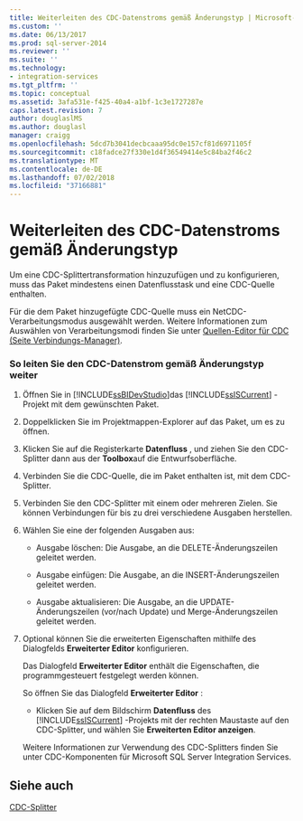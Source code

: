 ```yaml
---
title: Weiterleiten des CDC-Datenstroms gemäß Änderungstyp | Microsoft-Dokumentation
ms.custom: ''
ms.date: 06/13/2017
ms.prod: sql-server-2014
ms.reviewer: ''
ms.suite: ''
ms.technology:
- integration-services
ms.tgt_pltfrm: ''
ms.topic: conceptual
ms.assetid: 3afa531e-f425-40a4-a1bf-1c3e1727287e
caps.latest.revision: 7
author: douglaslMS
ms.author: douglasl
manager: craigg
ms.openlocfilehash: 5dcd7b3041decbcaaa95dc0e157cf81d6971105f
ms.sourcegitcommit: c18fadce27f330e1d4f36549414e5c84ba2f46c2
ms.translationtype: MT
ms.contentlocale: de-DE
ms.lasthandoff: 07/02/2018
ms.locfileid: "37166881"
---
```

# <a name="direct-the-cdc-stream-according-to-the-type-of-change"></a>Weiterleiten des CDC-Datenstroms gemäß Änderungstyp
  Um eine CDC-Splittertransformation hinzuzufügen und zu konfigurieren, muss das Paket mindestens einen Datenflusstask und eine CDC-Quelle enthalten.  
  
 Für die dem Paket hinzugefügte CDC-Quelle muss ein NetCDC-Verarbeitungsmodus ausgewählt werden. Weitere Informationen zum Auswählen von Verarbeitungsmodi finden Sie unter [Quellen-Editor für CDC &#40;Seite Verbindungs-Manager&#41;](../cdc-source-editor-connection-manager-page.md).  
  
### <a name="to-direct-the-cdc-stream-according-to-the-type-of-change"></a>So leiten Sie den CDC-Datenstrom gemäß Änderungstyp weiter  
  
1.  Öffnen Sie in [!INCLUDE[ssBIDevStudio](../../includes/ssbidevstudio-md.md)]das [!INCLUDE[ssISCurrent](../../includes/ssiscurrent-md.md)] -Projekt mit dem gewünschten Paket.  
  
2.  Doppelklicken Sie im Projektmappen-Explorer auf das Paket, um es zu öffnen.  
  
3.  Klicken Sie auf die Registerkarte **Datenfluss** , und ziehen Sie den CDC-Splitter dann aus der **Toolbox**auf die Entwurfsoberfläche.  
  
4.  Verbinden Sie die CDC-Quelle, die im Paket enthalten ist, mit dem CDC-Splitter.  
  
5.  Verbinden Sie den CDC-Splitter mit einem oder mehreren Zielen. Sie können Verbindungen für bis zu drei verschiedene Ausgaben herstellen.  
  
6.  Wählen Sie eine der folgenden Ausgaben aus:  
  
    -   Ausgabe löschen: Die Ausgabe, an die DELETE-Änderungszeilen geleitet werden.  
  
    -   Ausgabe einfügen: Die Ausgabe, an die INSERT-Änderungszeilen geleitet werden.  
  
    -   Ausgabe aktualisieren: Die Ausgabe, an die UPDATE-Änderungszeilen (vor/nach Update) und Merge-Änderungszeilen geleitet werden.  
  
7.  Optional können Sie die erweiterten Eigenschaften mithilfe des Dialogfelds **Erweiterter Editor** konfigurieren.  
  
     Das Dialogfeld **Erweiterter Editor** enthält die Eigenschaften, die programmgesteuert festgelegt werden können.  
  
     So öffnen Sie das Dialogfeld **Erweiterter Editor** :  
  
    -   Klicken Sie auf dem Bildschirm **Datenfluss** des [!INCLUDE[ssISCurrent](../../includes/ssiscurrent-md.md)] -Projekts mit der rechten Maustaste auf den CDC-Splitter, und wählen Sie **Erweiterten Editor anzeigen**.  
  
     Weitere Informationen zur Verwendung des CDC-Splitters finden Sie unter CDC-Komponenten für Microsoft SQL Server Integration Services.  
  
## <a name="see-also"></a>Siehe auch  
 [CDC-Splitter](cdc-splitter.md)  
  
  
